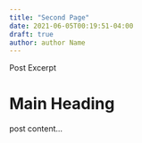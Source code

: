 ```yaml
---
title: "Second Page"
date: 2021-06-05T00:19:51-04:00
draft: true
author: author Name
---
```


Post Excerpt 
# Main Heading

post content...